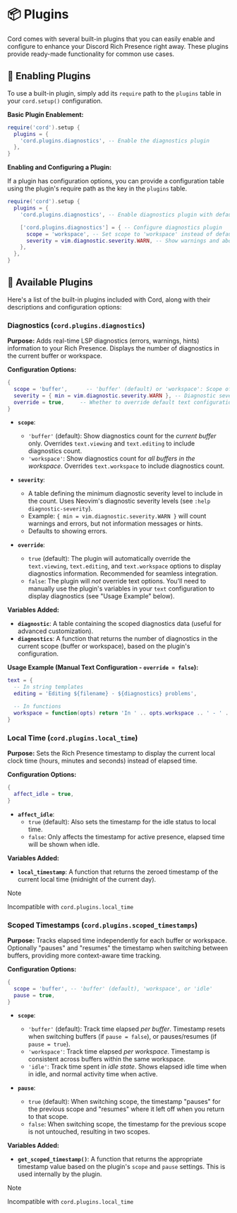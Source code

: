 # 📦 Plugins

Cord comes with several built-in plugins that you can easily enable and configure to enhance your Discord Rich Presence right away. These plugins provide ready-made functionality for common use cases.

## 🚀 Enabling Plugins

To use a built-in plugin, simply add its `require` path to the `plugins` table in your `cord.setup()` configuration.

**Basic Plugin Enablement:**

```lua
require('cord').setup {
  plugins = {
    'cord.plugins.diagnostics', -- Enable the diagnostics plugin
  },
}
```

**Enabling and Configuring a Plugin:**

If a plugin has configuration options, you can provide a configuration table using the plugin's require path as the key in the `plugins` table.

```lua
require('cord').setup {
  plugins = {
    'cord.plugins.diagnostics', -- Enable diagnostics plugin with default settings

    ['cord.plugins.diagnostics'] = { -- Configure diagnostics plugin
      scope = 'workspace', -- Set scope to 'workspace' instead of default 'buffer'
      severity = vim.diagnostic.severity.WARN, -- Show warnings and above
    },
  },
}
```

## 🔌 Available Plugins

Here's a list of the built-in plugins included with Cord, along with their descriptions and configuration options:

### Diagnostics (`cord.plugins.diagnostics`)

**Purpose:**  Adds real-time LSP diagnostics (errors, warnings, hints) information to your Rich Presence. Displays the number of diagnostics in the current buffer or workspace.

**Configuration Options:**

```lua
{
  scope = 'buffer',      -- 'buffer' (default) or 'workspace': Scope of diagnostics to display
  severity = { min = vim.diagnostic.severity.WARN }, -- Diagnostic severity filter (see Neovim `:help diagnostic-severity`)
  override = true,     -- Whether to override default text configurations (recommended: true)
}
```

- **`scope`**:
    - `'buffer'` (default):  Show diagnostics count for the *current buffer* only. Overrides `text.viewing` and `text.editing` to include diagnostics count.
    - `'workspace'`: Show diagnostics count for *all buffers in the workspace*. Overrides `text.workspace` to include diagnostics count.

- **`severity`**:
    -  A table defining the minimum diagnostic severity level to include in the count. Uses Neovim's diagnostic severity levels (see `:help diagnostic-severity`).
    -  Example: `{ min = vim.diagnostic.severity.WARN }` will count warnings and errors, but not information messages or hints.
    -  Defaults to showing errors.

- **`override`**:
    - `true` (default):  The plugin will automatically override the `text.viewing`, `text.editing`, and `text.workspace` options to display diagnostics information. Recommended for seamless integration.
    - `false`: The plugin will *not* override text options. You'll need to manually use the plugin's variables in your `text` configuration to display diagnostics (see "Usage Example" below).

**Variables Added:**

- **`diagnostic`**: A table containing the scoped diagnostics data (useful for advanced customization).
- **`diagnostics`**: A function that returns the number of diagnostics in the current scope (buffer or workspace), based on the plugin's configuration.

**Usage Example (Manual Text Configuration - `override = false`):**

```lua
text = {
  -- In string templates
  editing = 'Editing ${filename} - ${diagnostics} problems',

  -- In functions
  workspace = function(opts) return 'In ' .. opts.workspace .. ' - ' .. opts.diagnostics(opts) .. ' problems' end,
}
```

### Local Time (`cord.plugins.local_time`)

**Purpose:**  Sets the Rich Presence timestamp to display the current local clock time (hours, minutes and seconds) instead of elapsed time.

**Configuration Options:**

```lua
{
  affect_idle = true,
}
```

- **`affect_idle`**:
    - `true` (default):  Also sets the timestamp for the idle status to local time.
    - `false`: Only affects the timestamp for active presence, elapsed time will be shown when idle.

**Variables Added:**

- **`local_timestamp`**: A function that returns the zeroed timestamp of the current local time (midnight of the current day).

>[!NOTE]
> Incompatible with `cord.plugins.local_time`

### Scoped Timestamps (`cord.plugins.scoped_timestamps`)

**Purpose:** Tracks elapsed time independently for each buffer or workspace.  Optionally "pauses" and "resumes" the timestamp when switching between buffers, providing more context-aware time tracking.

**Configuration Options:**

```lua
{
  scope = 'buffer', -- 'buffer' (default), 'workspace', or 'idle'
  pause = true,
}
```

- **`scope`**:
    - `'buffer'` (default): Track time elapsed *per buffer*.  Timestamp resets when switching buffers (if `pause = false`), or pauses/resumes (if `pause = true`).
    - `'workspace'`: Track time elapsed *per workspace*. Timestamp is consistent across buffers within the same workspace.
    - `'idle'`: Track time spent in *idle state*. Shows elapsed idle time when in idle, and normal activity time when active.

- **`pause`**:
    - `true` (default): When switching scope, the timestamp "pauses" for the previous scope and "resumes" where it left off when you return to that scope.
    - `false`: When switching scope, the timestamp for the previous scope is not untouched, resulting in two scopes.

**Variables Added:**

- **`get_scoped_timestamp()`**: A function that returns the appropriate timestamp value based on the plugin's `scope` and `pause` settings. This is used internally by the plugin.

>[!NOTE]
> Incompatible with `cord.plugins.local_time`